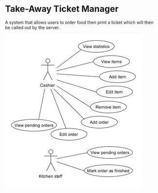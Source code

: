 # Take-Away Ticket Manager
A system that allows users to order food then print a ticket which will then be called out by the server.

![Use case diagram](/docs/useCaseDiagram/useCaseDiagram.jpg "Use case digram")
